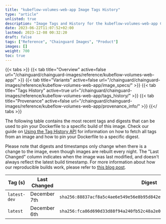 ```yaml
---
title: "kubeflow-volumes-web-app Image Tags History"
type: "article"
unlisted: true
description: "Image Tags and History for the kubeflow-volumes-web-app Chainguard Image"
date: 2023-06-22T11:07:52+02:00
lastmod: 2023-12-08 00:32:20
draft: false
tags: ["Reference", "Chainguard Images", "Product"]
images: []
weight: 700
toc: true
---
```


{{< tabs >}}
{{< tab title="Overview" active=false url="/chainguard/chainguard-images/reference/kubeflow-volumes-web-app/" >}}
{{< tab title="Variants" active=false url="/chainguard/chainguard-images/reference/kubeflow-volumes-web-app/image_specs/" >}}
{{< tab title="Tags History" active=true url="/chainguard/chainguard-images/reference/kubeflow-volumes-web-app/tags_history/" >}}
{{< tab title="Provenance" active=false url="/chainguard/chainguard-images/reference/kubeflow-volumes-web-app/provenance_info/" >}}
{{</ tabs >}}

The following table contains the most recent tags and digests that can be used to pin your Dockerfile to a specific build of this image. Check our guide on [Using the Tag History API](/chainguard/chainguard-images/using-the-tag-history-api/) for information on how to fetch all tags from an image and how to pin your Dockerfile to a specific digest.

Please note that digests and timestamps only change when there is a change to the image, even though images are rebuilt every night. The "Last Changed" column indicates when the image was last modified, and doesn't always reflect the latest build timestamp. For more information about how our reproducible builds work, please refer to [this blog post](https://www.chainguard.dev/unchained/reproducing-chainguards-reproducible-image-builds).

| Tag (s)       | Last Changed | Digest                                                                    |
|---------------|--------------|---------------------------------------------------------------------------|
|  `latest-dev` | December 7th | `sha256:88837acf8a5c4ae6e549e56e8b95d842e72bc55250a9f950b3a5b958edaa556d` |
|  `latest`     | December 6th | `sha256:fca86d690d33d88f94a240fb52c48a2e0ee7efe5ebc8f0bcc8aff5ee08a7d9f8` |

